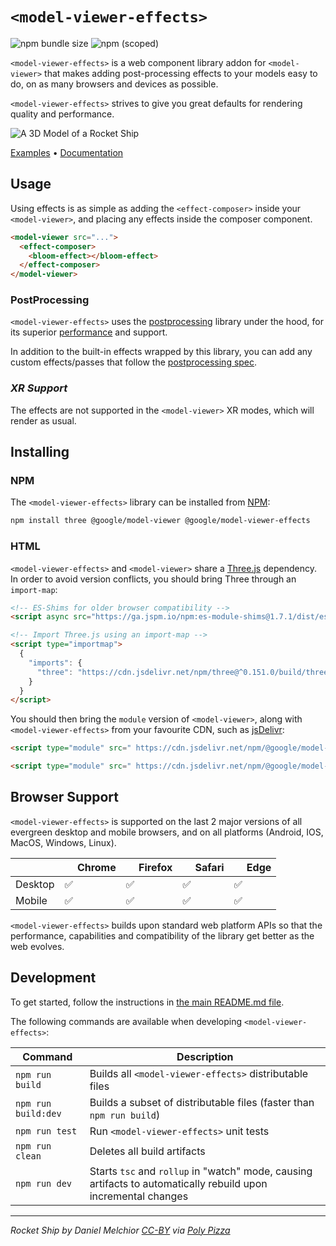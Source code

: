 # `<model-viewer-effects>`

 ![npm bundle size](https://img.shields.io/bundlephobia/min/@google/model-viewer-effects)
 ![npm (scoped)](https://img.shields.io/npm/v/@google/model-viewer-effects)

`<model-viewer-effects>` is a web component library addon for `<model-viewer>` that makes adding post-processing
effects to your models easy to do, on as many browsers and devices as possible.

`<model-viewer-effects>` strives to give you great defaults for rendering quality and
performance.

![A 3D Model of a Rocket Ship](https://raw.githubusercontent.com/google/model-viewer/master/packages/model-viewer-effects/screenshot.png)

[Examples](https://modelviewer.dev/examples/postprocessing/) • [Documentation](https://modelviewer.dev/docs/mve)
## Usage
Using effects is as simple as adding the `<effect-composer>` inside your `<model-viewer>`, and placing any effects inside the composer component.

```html
<model-viewer src="...">
  <effect-composer>
    <bloom-effect></bloom-effect>
  </effect-composer>
</model-viewer>
```

### PostProcessing
`<model-viewer-effects>` uses the [postprocessing](https://github.com/pmndrs/postprocessing) library under the hood, for its superior [performance](https://github.com/pmndrs/postprocessing#performance) and support.

In addition to the built-in effects wrapped by this library, you can add any custom effects/passes that follow the [postprocessing spec](https://github.com/pmndrs/postprocessing/wiki/Custom-Passes).

### *XR Support*
The effects are not supported in the `<model-viewer>` XR modes, which will render as usual.

## Installing
### NPM

The `<model-viewer-effects>` library can be installed from [NPM](https://npmjs.org):

```sh
npm install three @google/model-viewer @google/model-viewer-effects
```

### HTML

`<model-viewer-effects>` and `<model-viewer>` share a [Three.js](https://threejs.org/) dependency. In order to avoid version conflicts, you should bring Three through an `import-map`:

```html
<!-- ES-Shims for older browser compatibility -->
<script async src="https://ga.jspm.io/npm:es-module-shims@1.7.1/dist/es-module-shims.js"></script>

<!-- Import Three.js using an import-map -->
<script type="importmap">
  {
    "imports": {
      "three": "https://cdn.jsdelivr.net/npm/three@^0.151.0/build/three.module.js"
    }
  }
</script>
```

You should then bring the `module` version of `<model-viewer>`, along with `<model-viewer-effects>` from your favourite CDN, such as [jsDelivr](https://www.jsdelivr.com/package/npm/@google/model-viewer):


```html
<script type="module" src=" https://cdn.jsdelivr.net/npm/@google/model-viewer/dist/model-viewer-module.min.js "></script>

<script type="module" src=" https://cdn.jsdelivr.net/npm/@google/model-viewer-effects/dist/model-viewer-effects.min.js "></script>
```

## Browser Support

`<model-viewer-effects>` is supported on the last 2 major versions of all evergreen
desktop and mobile browsers, and on all platforms (Android, IOS, MacOS, Windows, Linux).

|               | <img src="https://github.com/alrra/browser-logos/raw/master/src/chrome/chrome_32x32.png" width="16"> Chrome | <img src="https://github.com/alrra/browser-logos/raw/master/src/firefox/firefox_32x32.png" width="16"> Firefox | <img src="https://github.com/alrra/browser-logos/raw/master/src/safari/safari_32x32.png" width="16"> Safari | <img src="https://github.com/alrra/browser-logos/raw/master/src/edge/edge_32x32.png" width="16"> Edge |
| -------- | --- | --- | --- | --- |
| Desktop  | ✅  | ✅  | ✅  | ✅  |
| Mobile   | ✅  | ✅  | ✅  | ✅  |

`<model-viewer-effects>` builds upon standard web platform APIs so that the performance,
capabilities and compatibility of the library get better as the web evolves.

## Development

To get started, follow the instructions in [the main README.md file](../../README.md).

The following commands are available when developing `<model-viewer-effects>`:

Command                         | Description
------------------------------- | -----------
`npm run build`                 | Builds all `<model-viewer-effects>` distributable files
`npm run build:dev`             | Builds a subset of distributable files (faster than `npm run build`)
`npm run test`                  | Run `<model-viewer-effects>` unit tests
`npm run clean`                 | Deletes all build artifacts
`npm run dev`                   | Starts `tsc` and `rollup` in "watch" mode, causing artifacts to automatically rebuild upon incremental changes


----
*Rocket Ship by Daniel Melchior [CC-BY](https://creativecommons.org/licenses/by/3.0/) via [Poly Pizza](https://poly.pizza/m/9dyJn4gp7U8)*